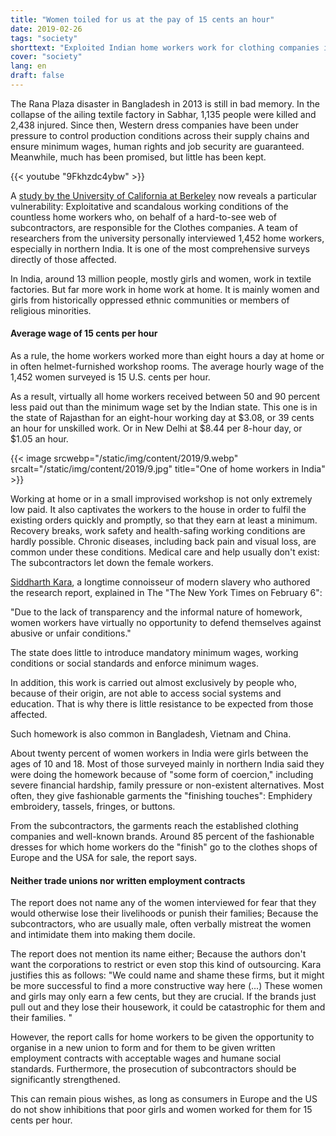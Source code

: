 ```yaml
---
title: "Women toiled for us at the pay of 15 cents an hour"
date: 2019-02-26
tags: "society"
shorttext: "Exploited Indian home workers work for clothing companies in Europe and the US, the University of California uncovers."
cover: "society"
lang: en
draft: false
---
```


The Rana Plaza disaster in Bangladesh in 2013 is still in bad memory. In the collapse of the ailing textile factory in Sabhar, 1,135 people were killed and 2,438 injured. Since then, Western dress companies have been under pressure to control production conditions across their supply chains and ensure minimum wages, human rights and job security are guaranteed. Meanwhile, much has been promised, but little has been kept.

{{< youtube "9Fkhzdc4ybw" >}}

A [study by the University of California at Berkeley](/static/downloads/tainted-garments.pdf "Tainted Gamrments - The exploitation of woman and girls in Indias home based Garment Sector") now reveals a particular vulnerability: Exploitative and scandalous working conditions of the countless home workers who, on behalf of a hard-to-see web of subcontractors, are responsible for the Clothes companies. A team of researchers from the university personally interviewed 1,452 home workers, especially in northern India. It is one of the most comprehensive surveys directly of those affected.

In India, around 13 million people, mostly girls and women, work in textile factories. But far more work in home work at home. It is mainly women and girls from historically oppressed ethnic communities or members of religious minorities.

#### Average wage of 15 cents per hour

As a rule, the home workers worked more than eight hours a day at home or in often helmet-furnished workshop rooms. The average hourly wage of the 1,452 women surveyed is 15 U.S. cents per hour.

As a result, virtually all home workers received between 50 and 90 percent less paid out than the minimum wage set by the Indian state. This one is in the state of Rajasthan for an eight-hour working day at $3.08, or 39 cents an hour for unskilled work. Or in New Delhi at $8.44 per 8-hour day, or $1.05 an hour.

{{< image srcwebp="/static/img/content/2019/9.webp" srcalt="/static/img/content/2019/9.jpg" title="One of home workers in India" >}}

Working at home or in a small improvised workshop is not only extremely low paid. It also captivates the workers to the house in order to fulfil the existing orders quickly and promptly, so that they earn at least a minimum. Recovery breaks, work safety and health-safing working conditions are hardly possible. Chronic diseases, including back pain and visual loss, are common under these conditions. Medical care and help usually don't exist: The subcontractors let down the female workers.

[Siddharth Kara](https://en.wikipedia.org/wiki/Siddharth_Kara "Siddharth Kara"), a longtime connoisseur of modern slavery who authored the research report, explained in The "The New York Times on February 6":

"Due to the lack of transparency and the informal nature of homework, women workers have virtually no opportunity to defend themselves against abusive or unfair conditions." 

The state does little to introduce mandatory minimum wages, working conditions or social standards and enforce minimum wages.

In addition, this work is carried out almost exclusively by people who, because of their origin, are not able to access social systems and education. That is why there is little resistance to be expected from those affected.

Such homework is also common in Bangladesh, Vietnam and China.

About twenty percent of women workers in India were girls between the ages of 10 and 18. Most of those surveyed mainly in northern India said they were doing the homework because of "some form of coercion," including severe financial hardship, family pressure or non-existent alternatives. Most often, they give fashionable garments the "finishing touches": Emphidery embroidery, tassels, fringes, or buttons.

From the subcontractors, the garments reach the established clothing companies and well-known brands. Around 85 percent of the fashionable dresses for which home workers do the "finish" go to the clothes shops of Europe and the USA for sale, the report says.

#### Neither trade unions nor written employment contracts

The report does not name any of the women interviewed for fear that they would otherwise lose their livelihoods or punish their families; Because the subcontractors, who are usually male, often verbally mistreat the women and intimidate them into making them docile.

The report does not mention its name either; Because the authors don't want the corporations to restrict or even stop this kind of outsourcing. Kara justifies this as follows: "We could name and shame these firms, but it might be more successful to find a more constructive way here (...) These women and girls may only earn a few cents, but they are crucial. If the brands just pull out and they lose their housework, it could be catastrophic for them and their families. "

However, the report calls for home workers to be given the opportunity to organise in a new union to form and for them to be given written employment contracts with acceptable wages and humane social standards. Furthermore, the prosecution of subcontractors should be significantly strengthened.

This can remain pious wishes, as long as consumers in Europe and the US do not show inhibitions that poor girls and women worked for them for 15 cents per hour.

